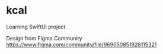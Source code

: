 # kcal
Learning SwiftUI project

Design from Figma Community https://www.figma.com/community/file/969050851928115321
